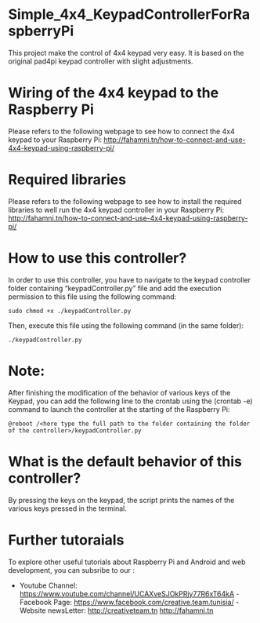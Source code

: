# Simple_4x4_KeypadControllerForRaspberryPi
This project make the control of 4x4 keypad very easy. It is based on the original pad4pi keypad controller with slight adjustments.

# Wiring of the 4x4 keypad to the Raspberry Pi
Please refers to the following webpage to see how to connect the 4x4 keypad to your Raspberry Pi:
http://fahamni.tn/how-to-connect-and-use-4x4-keypad-using-raspberry-pi/

# Required libraries
Please refers to the following webpage  to see how to install the required libraries to well run the 4x4 keypad controller in your Raspberry Pi:
http://fahamni.tn/how-to-connect-and-use-4x4-keypad-using-raspberry-pi/

# How to use this controller?
In order to use this controller, you have to navigate to the keypad controller folder containing “keypadController.py” file and add the execution permission to this file using the following command:

    sudo chmod +x ./keypadController.py

Then, execute this file using the following command (in the same folder):

    ./keypadController.py

# Note: 
After finishing the modification of the behavior of various keys of the Keypad, you can add the following line to the crontab using the (crontab -e) command to launch the controller at the starting of the Raspberry Pi:

    @reboot /<here type the full path to the folder containing the folder of the controller>/keypadController.py

# What is the default behavior of this controller?
By pressing the keys on the keypad, the script prints the names of the various keys pressed in the terminal.

# Further tutoraials
To explore other useful tutorials about Raspberry Pi and Android and web development, you can subsribe to our :
- Youtube Channel: https://www.youtube.com/channel/UCAXveSJOkPRjy77R6xT64kA
-Facebook Page: https://www.facebook.com/creative.team.tunisia/
-Website newsLetter:  http://creativeteam.tn
                      http://fahamni.tn
